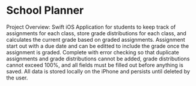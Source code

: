 # School Planner

Project Overview: Swift iOS Application for students to keep track of assignments for each class, store grade distributions for each class, and calculates the current grade based on graded assignments. Assignment start out with a due date and can be editted to include the grade once the assignment is graded. Complete with error checking so that duplicate assignments and grade distributions cannot be added, grade distributions cannot exceed 100%, and all fields must be filled out before anything is saved. All data is stored locally on the iPhone and persists until deleted by the user.
